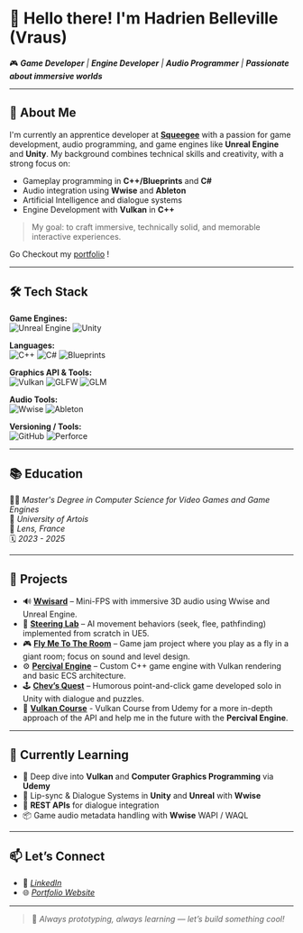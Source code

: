 # 👋 Hello there! I'm Hadrien Belleville (Vraus)

🎮 _**Game Developer** | **Engine Developer** | **Audio Programmer** | **Passionate about immersive worlds**_

---

## 🧭 About Me

I'm currently an apprentice developer at [**Squeegee**](https://www.squeegeeverse.com) with a passion for game development, audio programming, and game engines like **Unreal Engine** and **Unity**. My background combines technical skills and creativity, with a strong focus on:

- Gameplay programming in **C++/Blueprints** and **C#**
- Audio integration using **Wwise** and **Ableton**
- Artificial Intelligence and dialogue systems
- Engine Development with **Vulkan** in **C++**

> My goal: to craft immersive, technically solid, and memorable interactive experiences.

Go Checkout my [portfolio](https://vraus.github.io/portfolio/) !

---

## 🛠️ Tech Stack

**Game Engines:**  
![Unreal Engine](https://img.shields.io/badge/-Unreal%20Engine-313131?logo=unrealengine&logoColor=white) ![Unity](https://img.shields.io/badge/-Unity-222222?logo=unity&logoColor=white)

**Languages:**  
![C++](https://img.shields.io/badge/-C++-00599C?logo=c%2B%2B&logoColor=white) ![C#](https://img.shields.io/badge/-C%23-68217A?logo=csharp&logoColor=white) ![Blueprints](https://img.shields.io/badge/-Blueprints-7E57C2?logo=unrealengine&logoColor=white)

**Graphics API & Tools:**  
![Vulkan](https://img.shields.io/badge/-Vulkan-AC162C?logo=vulkan&logoColor=white) ![GLFW](https://img.shields.io/badge/-GLFW-000000?logo=glfw&logoColor=white) ![GLM](https://img.shields.io/badge/-GLM-5C5C5C?logo=opengl&logoColor=white)

**Audio Tools:**  
![Wwise](https://img.shields.io/badge/-Wwise-004880?logo=audacity&logoColor=white) ![Ableton](https://img.shields.io/badge/-Ableton-000000?logo=abletonlive&logoColor=white)

**Versioning / Tools:**  
![GitHub](https://img.shields.io/badge/-GitHub-181717?logo=github&logoColor=white) ![Perforce](https://img.shields.io/badge/-Perforce-005CAB?logo=perforce&logoColor=white)

---

## 📚 Education

🧑‍🎓 _Master's Degree in Computer Science for Video Games and Game Engines_  
🏫 _University of Artois_  
📍 _Lens, France_  
🗓️ _2023 - 2025_

---

## 🧪 Projects

- 🔊 **[Wwisard](https://github.com/vraus/Wwisard)** – Mini-FPS with immersive 3D audio using Wwise and Unreal Engine.
- 🤖 **[Steering Lab](https://github.com/vraus/Steering_Lab)** – AI movement behaviors (seek, flee, pathfinding) implemented from scratch in UE5.
- 🎮 **[Fly Me To The Room](https://github.com/vraus/FlyMeToTheRoom)** – Game jam project where you play as a fly in a giant room; focus on sound and level design.
- ⚙️ **[Percival Engine](https://github.com/vraus/Percival-Engine)** – Custom C++ game engine with Vulkan rendering and basic ECS architecture.
- 🕹️ **[Chev’s Quest](https://vraus.itch.io/chevs-quest)** – Humorous point-and-click game developed solo in Unity with dialogue and puzzles.
- 🚀 **[Vulkan Course](https://github.com/vraus/VulkanCourse)** - Vulkan Course from Udemy for a more in-depth approach of the API and help me in the future with the **Percival Engine**.

---

## 🌱 Currently Learning

- 🧱 Deep dive into **Vulkan** and **Computer Graphics Programming** via **Udemy**
- 🔄 Lip-sync & Dialogue Systems in **Unity** and **Unreal** with **Wwise**
- 💬 **REST APIs** for dialogue integration
- 📦 Game audio metadata handling with **Wwise** WAPI / WAQL

---

## 📫 Let’s Connect

- 💼 _[LinkedIn](https://www.linkedin.com/in/ton-nom/)_
- 🌐 _[Portfolio Website](https://vraus.github.io/portfolio/)_

---

> 🎯 _Always prototyping, always learning — let’s build something cool!_
